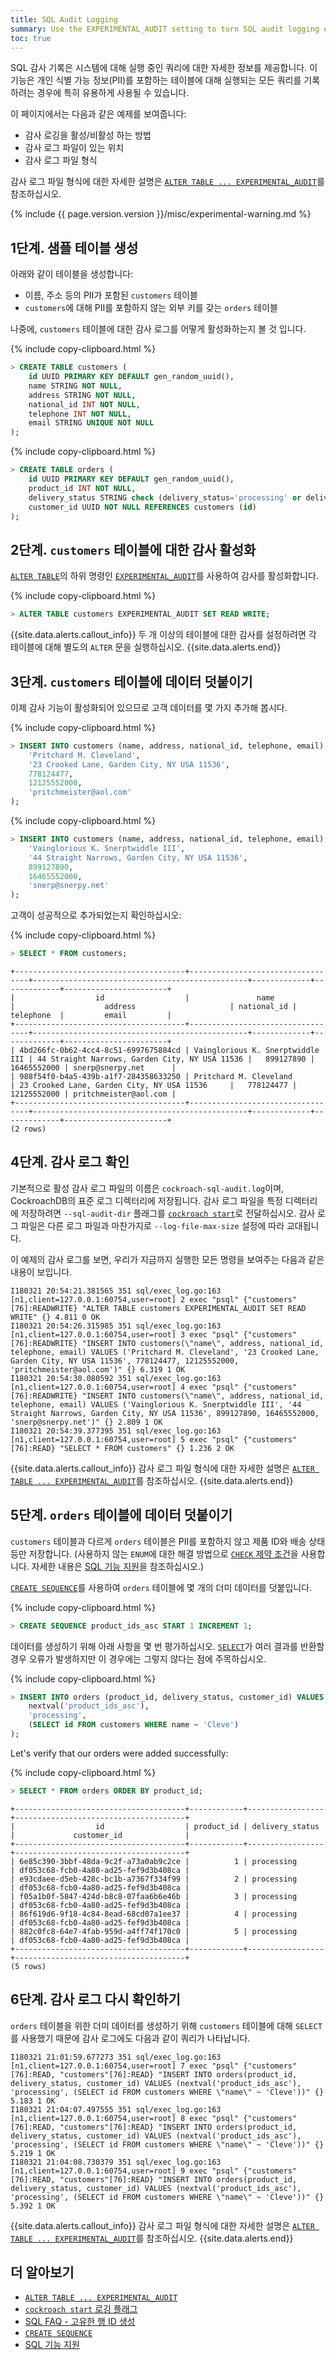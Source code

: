 ```yaml
---
title: SQL Audit Logging
summary: Use the EXPERIMENTAL_AUDIT setting to turn SQL audit logging on or off for a table.
toc: true
---
```


SQL 감사 기록은 시스템에 대해 실행 중인 쿼리에 대한 자세한 정보를 제공합니다. 이 기능은 개인 식별 가능 정보(PII)를 포함하는 테이블에 대해 실행되는 모든 쿼리를 기록하려는 경우에 특히 유용하게 사용될 수 있습니다.

이 페이지에서는 다음과 같은 예제를 보여줍니다:

- 감사 로깅을 활성/비활성 하는 방법
- 감사 로그 파일이 있는 위치
- 감사 로그 파일 형식

감사 로그 파일 형식에 대한 자세한 설명은 [`ALTER TABLE ... EXPERIMENTAL_AUDIT`](experimental-audit.html)를 참조하십시오.

{% include {{ page.version.version }}/misc/experimental-warning.md %}


## 1단계. 샘플 테이블 생성

아래와 같이 테이블을 생성합니다:

- 이름, 주소 등의 PII가 포함된 `customers` 테이블
- `customers`에 대해 PII를 포함하지 않는 외부 키를 갖는 `orders` 테이블

나중에, `customers` 테이블에 대한 감사 로그를 어떻게 활성화하는지 볼 것 입니다.

{% include copy-clipboard.html %}
~~~ sql
> CREATE TABLE customers (
    id UUID PRIMARY KEY DEFAULT gen_random_uuid(),
    name STRING NOT NULL,
    address STRING NOT NULL,
    national_id INT NOT NULL,
    telephone INT NOT NULL,
    email STRING UNIQUE NOT NULL
);
~~~

{% include copy-clipboard.html %}
~~~ sql
> CREATE TABLE orders (
    id UUID PRIMARY KEY DEFAULT gen_random_uuid(),
    product_id INT NOT NULL,
    delivery_status STRING check (delivery_status='processing' or delivery_status='in-transit' or delivery_status='delivered') NOT NULL,
    customer_id UUID NOT NULL REFERENCES customers (id)
);
~~~

## 2단계. `customers` 테이블에 대한 감사 활성화

[`ALTER TABLE`](alter-table.html)의 하위 명령인 [`EXPERIMENTAL_AUDIT`](experimental-audit.html)를 사용하여 감사를 활성화합니다.

{% include copy-clipboard.html %}
~~~ sql
> ALTER TABLE customers EXPERIMENTAL_AUDIT SET READ WRITE;
~~~

{{site.data.alerts.callout_info}}
두 개 이상의 테이블에 대한 감사를 설정하려면 각 테이블에 대해 별도의 `ALTER` 문을 실행하십시오.
{{site.data.alerts.end}}

## 3단계. `customers` 테이블에 데이터 덧붙이기

이제 감사 기능이 활성화되어 있으므로 고객 데이터를 몇 가지 추가해 봅시다.

{% include copy-clipboard.html %}
~~~ sql
> INSERT INTO customers (name, address, national_id, telephone, email) VALUES (
    'Pritchard M. Cleveland',
    '23 Crooked Lane, Garden City, NY USA 11536',
    778124477,
    12125552000,
    'pritchmeister@aol.com'
);
~~~

{% include copy-clipboard.html %}
~~~ sql
> INSERT INTO customers (name, address, national_id, telephone, email) VALUES (
    'Vainglorious K. Snerptwiddle III',
    '44 Straight Narrows, Garden City, NY USA 11536',
    899127890,
    16465552000,
    'snerp@snerpy.net'
);
~~~

고객이 성공적으로 추가되었는지 확인하십시오:

{% include copy-clipboard.html %}
~~~ sql
> SELECT * FROM customers;
~~~

~~~
+--------------------------------------+----------------------------------+------------------------------------------------+-------------+-------------+-----------------------+
|                  id                  |               name               |                    address                     | national_id |  telephone  |         email         |
+--------------------------------------+----------------------------------+------------------------------------------------+-------------+-------------+-----------------------+
| 4bd266fc-0b62-4cc4-8c51-6997675884cd | Vainglorious K. Snerptwiddle III | 44 Straight Narrows, Garden City, NY USA 11536 |   899127890 | 16465552000 | snerp@snerpy.net      |
| 988f54f0-b4a5-439b-a1f7-284358633250 | Pritchard M. Cleveland           | 23 Crooked Lane, Garden City, NY USA 11536     |   778124477 | 12125552000 | pritchmeister@aol.com |
+--------------------------------------+----------------------------------+------------------------------------------------+-------------+-------------+-----------------------+
(2 rows)
~~~

## 4단계. 감사 로그 확인

기본적으로 활성 감사 로그 파일의 이름은 `cockroach-sql-audit.log`이며, CockroachDB의 표준 로그 디렉터리에 저장됩니다. 감사 로그 파일을 특정 디렉터리에 저장하려면  `--sql-audit-dir` 플래그를 [`cockroach start`](start-a-node.html)로 전달하십시오. 감사 로그 파일은 다른 로그 파일과 마찬가지로 `--log-file-max-size` 설정에 따라 교대됩니다.

이 예제의 감사 로그를 보면, 우리가 지금까지 실행한 모든 명령을 보여주는 다음과 같은 내용이 보입니다.

~~~
I180321 20:54:21.381565 351 sql/exec_log.go:163  [n1,client=127.0.0.1:60754,user=root] 2 exec "psql" {"customers"[76]:READWRITE} "ALTER TABLE customers EXPERIMENTAL_AUDIT SET READ WRITE" {} 4.811 0 OK
I180321 20:54:26.315985 351 sql/exec_log.go:163  [n1,client=127.0.0.1:60754,user=root] 3 exec "psql" {"customers"[76]:READWRITE} "INSERT INTO customers(\"name\", address, national_id, telephone, email) VALUES ('Pritchard M. Cleveland', '23 Crooked Lane, Garden City, NY USA 11536', 778124477, 12125552000, 'pritchmeister@aol.com')" {} 6.319 1 OK
I180321 20:54:30.080592 351 sql/exec_log.go:163  [n1,client=127.0.0.1:60754,user=root] 4 exec "psql" {"customers"[76]:READWRITE} "INSERT INTO customers(\"name\", address, national_id, telephone, email) VALUES ('Vainglorious K. Snerptwiddle III', '44 Straight Narrows, Garden City, NY USA 11536', 899127890, 16465552000, 'snerp@snerpy.net')" {} 2.809 1 OK
I180321 20:54:39.377395 351 sql/exec_log.go:163  [n1,client=127.0.0.1:60754,user=root] 5 exec "psql" {"customers"[76]:READ} "SELECT * FROM customers" {} 1.236 2 OK
~~~

{{site.data.alerts.callout_info}}
감사 로그 파일 형식에 대한 자세한 설명은 [`ALTER TABLE ... EXPERIMENTAL_AUDIT`](experimental-audit.html)를 참조하십시오.
{{site.data.alerts.end}}

## 5단계. `orders` 테이블에 데이터 덧붙이기

`customers` 테이블과 다르게 `orders` 테이블은 PII를 포함하지 않고 제품 ID와 배송 상태 등만 저장합니다. (사용하지 않는 `ENUM`에 대한 해결 방법으로 [`CHECK` 제약 조건](check.html)을 사용합니다. 자세한 내용은 [SQL 기능 지원](sql-feature-support.html)을 참조하십시오.)

[`CREATE SEQUENCE`](create-sequence.html)를 사용하여 `orders` 테이블에 몇 개의 더미 데이터를 덧붙입니다.

{% include copy-clipboard.html %}
~~~ sql
> CREATE SEQUENCE product_ids_asc START 1 INCREMENT 1;
~~~

데이터를 생성하기 위해 아래 사항을 몇 번 평가하십시오.
[`SELECT`](select-clause.html)가 여러 결과를 반환할 경우 오류가 발생하지만 이 경우에는 그렇지 않다는 점에 주목하십시오.

{% include copy-clipboard.html %}
~~~ sql
> INSERT INTO orders (product_id, delivery_status, customer_id) VALUES (
    nextval('product_ids_asc'),
    'processing',
    (SELECT id FROM customers WHERE name ~ 'Cleve')
);
~~~

Let's verify that our orders were added successfully:

{% include copy-clipboard.html %}
~~~ sql
> SELECT * FROM orders ORDER BY product_id;
~~~

~~~
+--------------------------------------+------------+-----------------+--------------------------------------+
|                  id                  | product_id | delivery_status |             customer_id              |
+--------------------------------------+------------+-----------------+--------------------------------------+
| 6e85c390-3bbf-48da-9c2f-a73a0ab9c2ce |          1 | processing      | df053c68-fcb0-4a80-ad25-fef9d3b408ca |
| e93cdaee-d5eb-428c-bc1b-a7367f334f99 |          2 | processing      | df053c68-fcb0-4a80-ad25-fef9d3b408ca |
| f05a1b0f-5847-424d-b8c8-07faa6b6e46b |          3 | processing      | df053c68-fcb0-4a80-ad25-fef9d3b408ca |
| 86f619d6-9f18-4c84-8ead-68cd07a1ee37 |          4 | processing      | df053c68-fcb0-4a80-ad25-fef9d3b408ca |
| 882c0fc8-64e7-4fab-959d-a4ff74f170c0 |          5 | processing      | df053c68-fcb0-4a80-ad25-fef9d3b408ca |
+--------------------------------------+------------+-----------------+--------------------------------------+
(5 rows)
~~~

##  6단계. 감사 로그 다시 확인하기

`orders` 테이블을 위한 더미 데이터를 생성하기 위해 `customers` 테이블에 대해 `SELECT`를 사용했기 때문에 감사 로그에도 다음과 같이 쿼리가 나타납니다.

~~~
I180321 21:01:59.677273 351 sql/exec_log.go:163  [n1,client=127.0.0.1:60754,user=root] 7 exec "psql" {"customers"[76]:READ, "customers"[76]:READ} "INSERT INTO orders(product_id, delivery_status, customer_id) VALUES (nextval('product_ids_asc'), 'processing', (SELECT id FROM customers WHERE \"name\" ~ 'Cleve'))" {} 5.183 1 OK
I180321 21:04:07.497555 351 sql/exec_log.go:163  [n1,client=127.0.0.1:60754,user=root] 8 exec "psql" {"customers"[76]:READ, "customers"[76]:READ} "INSERT INTO orders(product_id, delivery_status, customer_id) VALUES (nextval('product_ids_asc'), 'processing', (SELECT id FROM customers WHERE \"name\" ~ 'Cleve'))" {} 5.219 1 OK
I180321 21:04:08.730379 351 sql/exec_log.go:163  [n1,client=127.0.0.1:60754,user=root] 9 exec "psql" {"customers"[76]:READ, "customers"[76]:READ} "INSERT INTO orders(product_id, delivery_status, customer_id) VALUES (nextval('product_ids_asc'), 'processing', (SELECT id FROM customers WHERE \"name\" ~ 'Cleve'))" {} 5.392 1 OK
~~~

{{site.data.alerts.callout_info}}
감사 로그 파일 형식에 대한 자세한 설명은 [`ALTER TABLE ... EXPERIMENTAL_AUDIT`](experimental-audit.html)를 참조하십시오.
{{site.data.alerts.end}}

## 더 알아보기

- [`ALTER TABLE ... EXPERIMENTAL_AUDIT`](experimental-audit.html)
- [`cockroach start` 로깅 플래그](start-a-node.html#logging)
- [SQL FAQ - 고유한 행 ID 생성](sql-faqs.html#how-do-i-auto-generate-unique-row-ids-in-cockroachdb)
- [`CREATE SEQUENCE`](create-sequence.html)
- [SQL 기능 지원](sql-feature-support.html)
